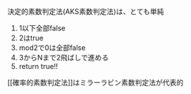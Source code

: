 決定的素数判定法(AKS素数判定法)は、とても単純
1. 1以下全部false
2. 2はtrue
3. mod2で0は全部false
4. 3からNまで2飛ばしで進める
5. return true!!

[[確率的素数判定法]]はミラーラビン素数判定法が代表的